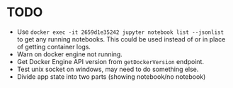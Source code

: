 # TODO

- Use `docker exec -it 2659d1e35242 jupyter notebook list --jsonlist` to get any running notebooks. This could be used instead of or in place of getting container logs.
- Warn on docker engine not running.
- Get Docker Engine API version from `getDockerVersion` endpoint.
- Test unix socket on windows, may need to do something else.
- Divide app state into two parts (showing notebook/no notebook)